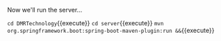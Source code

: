Now we'll run the server...

`cd DMRTechnology`{{execute}}
`cd server`{{execute}}
`mvn org.springframework.boot:spring-boot-maven-plugin:run &&`{{execute}}
